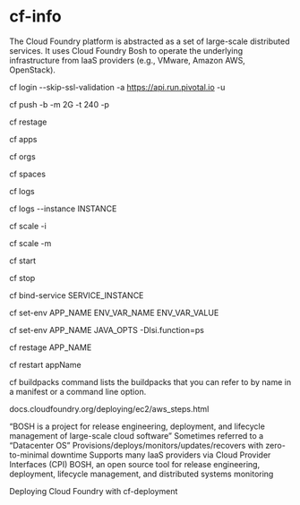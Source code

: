 # cf-info
The Cloud Foundry platform is abstracted as a set of large-scale distributed services.
It uses Cloud Foundry Bosh to operate the underlying infrastructure from IaaS providers 
(e.g., VMware, Amazon AWS, OpenStack).

cf login --skip-ssl-validation -a https://api.run.pivotal.io -u <USER>
  
cf push <appname> -b <buildPack> -m 2G -t 240 -p <appPath>
  
cf restage <appname>
  
cf apps

cf orgs

cf spaces

cf logs <appName>
  
cf logs <appName> --instance INSTANCE
  
cf scale <appName> -i <NoOfInstances>
  
cf scale <appName> -m <memoryInGig>
  
cf start <appName>
  
cf stop <appName>

cf bind-service <appName> SERVICE_INSTANCE
  
cf set-env APP_NAME ENV_VAR_NAME ENV_VAR_VALUE

cf set-env  APP_NAME JAVA_OPTS -Dlsi.function=ps

cf restage APP_NAME

cf restart appName

cf buildpacks command lists the buildpacks that you can refer to by name in a manifest or a command line option.
  
docs.cloudfoundry.org/deploying/ec2/aws_steps.html


“BOSH is a project for release engineering, deployment, and lifecycle management of large-scale cloud software”
Sometimes referred to a “Datacenter OS”
Provisions/deploys/monitors/updates/recovers with zero-to-minimal downtime
Supports many IaaS providers via Cloud Provider Interfaces (CPI)
BOSH, an open source tool for release engineering, deployment, lifecycle management, and distributed systems monitoring

Deploying Cloud Foundry with cf-deployment
